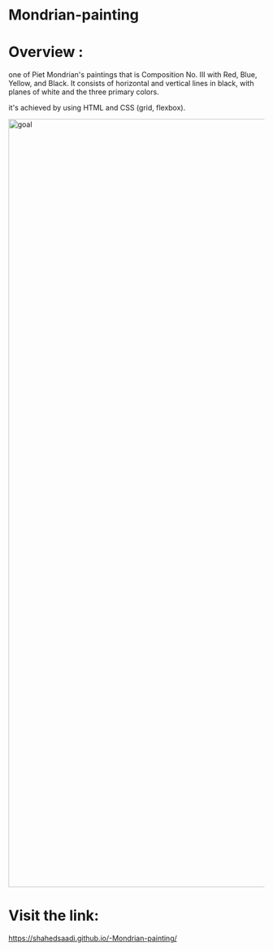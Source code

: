 # Mondrian-painting

# Overview : 
one of Piet Mondrian's paintings that is Composition No. III with Red, Blue, Yellow, and Black. It consists of horizontal and vertical lines in black, with planes of white and the three primary colors.

it's achieved by using HTML and CSS (grid, flexbox).

<img width="1512" alt="goal" src="https://github.com/shahedsaadi/-Mondrian-painting/assets/108287237/a468f9d4-8a13-4582-bc19-9d76a8f4fa7f">

# Visit the link:
https://shahedsaadi.github.io/-Mondrian-painting/
